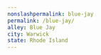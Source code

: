 ```yaml
---
﻿nonslashpermalink: blue-jay
permalink: /blue-jay/
alley: Blue Jay
city: Warwick
state: Rhode Island
---
```

